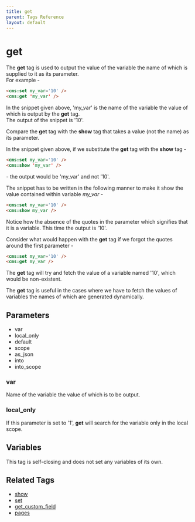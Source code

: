 ```yaml
---
title: get
parent: Tags Reference
layout: default
---
```


# get

The **get** tag is used to output the value of the variable the name of which is supplied to it as its parameter.<br/>
For example -

```html
<cms:set my_var='10' />
<cms:get 'my_var' />
```

In the snippet given above,  'my_var' is the name of the variable the value of which is output by the **get** tag.<br/>
The output of the snippet is '10'.

Compare the **get** tag with the **show** tag that takes a value (not the name) as its parameter.

In the snippet given above, if we substitute the **get** tag with the **show** tag -

```html
<cms:set my_var='10' />
<cms:show 'my_var' />
```

\- the output would be 'my_var' and not '10'.

The snippet has to be written in the following manner to make it show the value contained within variable *my_var* -

```html
<cms:set my_var='10' />
<cms:show my_var />
```

Notice how the absence of the quotes in the parameter which signifies that it is a variable. This time the output is '10'.

Consider what would happen with the **get** tag if we forgot the quotes around the first parameter -

```html
<cms:set my_var='10' />
<cms:get my_var />
```

The **get** tag will try and fetch the value of a variable named '10', which would be non-existent.

The **get** tag is useful in the cases where we have to fetch the values of variables the names of which are generated dynamically.

## Parameters

* var
* local_only
* default
* scope
* as_json
* into
* into_scope

### var

Name of the variable the value of which is to be output.

### local_only

If this parameter is set to '1', **get** will search for the variable only in the local scope.

## Variables

This tag is self-closing and does not set any variables of its own.

## Related Tags

* [show](./show.html)
* [set](./set.html)
* [get_custom_field](./get_custom_field.html)
* [pages](./pages.html)
